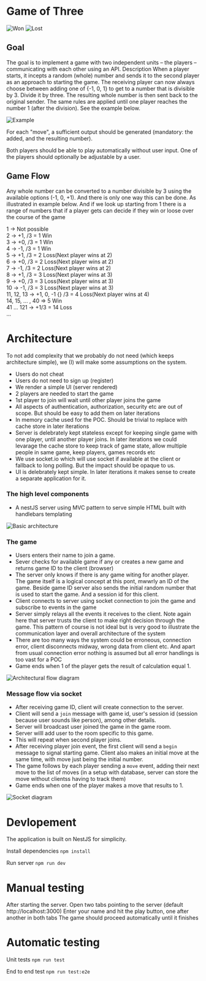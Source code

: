 # Game of Three

![Won](https://github.com/Prabhakar-Poudel/got/blob/main/public/assets/images/won.png)
![Lost](https://github.com/Prabhakar-Poudel/got/blob/main/public/assets/images/lost.png)

## Goal
The goal is to implement a game with two independent units – the players –
communicating with each other using an API.
Description
When a player starts, it incepts a random (whole) number and sends it to the second
player as an approach to starting the game.
The receiving player can now always choose between adding one of {-1, 0, 1} to get
to a number that is divisible by 3. Divide it by three. The resulting whole number is
then sent back to the original sender.
The same rules are applied until one player reaches the number 1 (after the division).
See the example below.

![Example](https://github.com/Prabhakar-Poudel/got/blob/main/public/assets/images/example.png)


For each "move", a sufficient output should be generated (mandatory: the added, and
the resulting number).

Both players should be able to play automatically without user input. One of the players
should optionally be adjustable by a user.

## Game Flow
Any whole number can be converted to a number divisible by 3 using the available options (-1, 0, +1).
And there is only one way this can be done. As illustrated in example below. And if we look up starting from 1 there
is a range of numbers that if a player gets can decide if they win or loose over the course of the game

1 -> Not possible<br />
2 -> +1, /3 = 1 Win<br />
3 -> +0, /3 = 1 Win<br />
4 -> -1, /3 = 1 Win<br />
5 -> +1, /3 = 2 Loss(Next player wins at 2)<br />
6 -> +0, /3 = 2 Loss(Next player wins at 2)<br />
7 -> -1, /3 = 2 Loss(Next player wins at 2)<br />
8 -> +1, /3 = 3 Loss(Next player wins at 3)<br />
9 -> +0, /3 = 3 Loss(Next player wins at 3)<br />
10 -> -1, /3 = 3 Loss(Next player wins at 3)<br />
11, 12, 13 -> +1, 0, -1 {} /3 = 4 Loss(Next player wins at 4)<br />
14, 15, ... , 40 => 5 Win<br />
41 ... 121 -> +1/3 = 14 Loss<br />
...<br />

# Architecture

To not add complexity that we probably do not need (which keeps architecture simple), we (I) will make some assumptions on the system.
- Users do not cheat
- Users do not need to sign up (register)
- We render a simple UI (server rendered)
- 2 players are needed to start the game
- 1st player to join will wait until other player joins the game
- All aspects of authentication, authorization, security etc are out of scope. But should be easy to add them on later iterations
- In memory cache used for the POC. Should be trivial to replace with cache store in later iterations
- Server is delebrately kept stateless except for keeping single game with one player, until another player joins. In later iterations we could levarage the cache store to keep track of game state, allow multiple people in same game, keep players, games records etc
- We use socket.io which will use socket if available at the client or fallback to long polling. But the impact should be opaque to us.
- UI is delebrately kept simple. In later iterations it makes sense to create a separate application for it.


### The high level components

- A nestJS server using MVC pattern to serve simple HTML built with handlebars templating

![Basic architecture](https://github.com/Prabhakar-Poudel/got/blob/main/public/assets/images/architecture.png)


### The game

- Users enters their name to join a game.
- Sever checks for available game if any or creates a new game and returns game ID to the client (browser)
- The server only knows if there is any game witing for another player. The game itself is a logical concept at this pont, mwwrly an ID of the game. Beside game ID server also sends the initial random number that is used to start the game. And a session id for this client.
- Client connects to server using socket connection to join the game and subscribe to events in the game
- Server simply relays all the events it receives to the client. Note again here that server trusts the client to make right decision through the game. This pattern of course is not ideal but is very good to illustrate the communication layer and overall architecture of the system
- There are too many ways the system could be erroneous, connection error, client disconnects midway, wrong data from client etc. And apart from usual connection error nothing is assumed but all error handlings is too vast for a POC
- Game ends when 1 of the player gets the result of calculation equal 1.

![Architectural flow diagram](https://github.com/Prabhakar-Poudel/got/blob/main/public/assets/images/flow-diagram.png)


### Message flow via socket

- After receiving game ID, client will create connection to the server.
- Client will send a `join` message with game id, user's session id (session because user sounds like person), among other details.
- Server will broadcast user joined the game in the game room.
- Server willl add user to the room specific to this game.
- This will repeat when second player joins.
- After receiving player join event, the first client will send a `begin` message to signal starting game. Client also makes an initial move at the same time, with move just being the initial number.
- The game follows by each player sending a `move` event, adding their next move to the list of moves (in a setup with database, server can store the move without clientss having to track them)
- Game ends when one of the player makes a move that results to 1.

![Socket diagram](https://github.com/Prabhakar-Poudel/got/blob/main/public/assets/images/socket-diagram.png)

# Devlopement

The application is built on NestJS for simplicity.

Install dependencies
`npm install`

Run server
`npm run dev`

# Manual testing

After starting the server. Open two tabs pointing to the server (default http://localhost:3000)
Enter your name and hit the play button, one after another in both tabs
The game should proceed automatically until it finishes

# Automatic testing

Unit tests `npm run test`

End to end test `npm run test:e2e`
